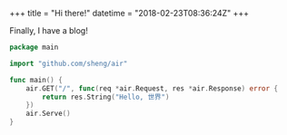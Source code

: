 +++
title = "Hi there!"
datetime = "2018-02-23T08:36:24Z"
+++

Finally, I have a blog!

```go
package main

import "github.com/sheng/air"

func main() {
	air.GET("/", func(req *air.Request, res *air.Response) error {
		return res.String("Hello, 世界")
	})
	air.Serve()
}
```
